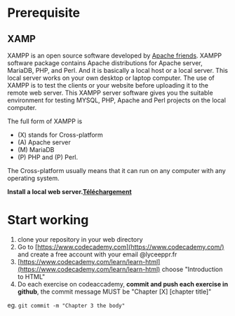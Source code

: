 # Prerequisite 

## XAMP

XAMPP is an open source software developed by [Apache friends](https://www.apachefriends.org/download.html). XAMPP software package contains Apache distributions for Apache server, MariaDB, PHP, and Perl. And it is basically a local host or a local server. This local server works on your own desktop or laptop computer. The use of XAMPP is to test the clients or your website before uploading it to the remote web server. This XAMPP server software gives you the suitable environment for testing MYSQL, PHP, Apache and Perl projects on the local computer.

The full form of XAMPP is 
- (X) stands for Cross-platform
- (A) Apache server
- (M) MariaDB
- (P) PHP and (P) Perl. 

The Cross-platform usually means that it can run on any computer with any operating system.

**Install a local web server.[Téléchargement](https://www.apachefriends.org/fr/download.html)**

# Start working
1. clone your repository in your web directory
2. Go to [https://www.codecademy.com](https://www.codecademy.com/) and create a free account with your email @lyceeppr.fr
2. [https://www.codecademy.com/learn/learn-html](https://www.codecademy.com/learn/learn-html) choose "Introduction to HTML"
3. Do each exercise on codeaccademy, **commit and push each exercise in github**, the commit message MUST be "Chapter [X] [chapter title]"

eg.
`git commit -m "Chapter 3 the body"`



